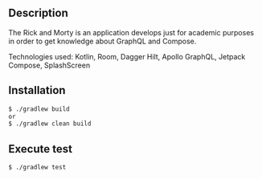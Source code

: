 ## Description
The Rick and Morty is an application develops just for academic purposes in order to get knowledge about GraphQL and Compose.

Technologies used: Kotlin, Room, Dagger Hilt, Apollo GraphQL, Jetpack Compose, SplashScreen

## Installation

```bash
$ ./gradlew build
or
$ ./gradlew clean build 
```

## Execute test

```bash
$ ./gradlew test
```
